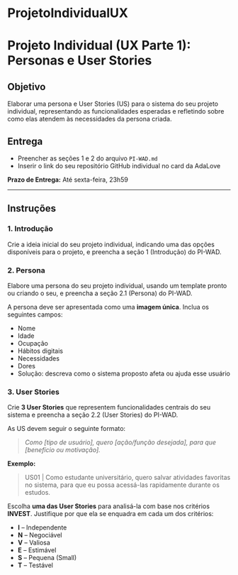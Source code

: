 # ProjetoIndividualUX
# Projeto Individual (UX Parte 1): Personas e User Stories

## Objetivo

Elaborar uma persona e User Stories (US) para o sistema do seu projeto individual, representando as funcionalidades esperadas e refletindo sobre como elas atendem às necessidades da persona criada.

## Entrega

- Preencher as seções 1 e 2 do arquivo `PI-WAD.md`
- Inserir o link do seu repositório GitHub individual no card da AdaLove

**Prazo de Entrega:** Até sexta-feira, 23h59

---

## Instruções

### 1. Introdução
Crie a ideia inicial do seu projeto individual, indicando uma das opções disponíveis para o projeto, e preencha a seção 1 (Introdução) do PI-WAD.

### 2. Persona
Elabore uma persona do seu projeto individual, usando um template pronto ou criando o seu, e preencha a seção 2.1 (Persona) do PI-WAD.

A persona deve ser apresentada como uma **imagem única**. Inclua os seguintes campos:

- Nome  
- Idade  
- Ocupação  
- Hábitos digitais  
- Necessidades  
- Dores
- Solução: descreva como o sistema proposto afeta ou ajuda esse usuário

### 3. User Stories

Crie **3 User Stories** que representem funcionalidades centrais do seu sistema e preencha a seção 2.2 (User Stories) do PI-WAD.

As US devem seguir o seguinte formato:

> *Como [tipo de usuário], quero [ação/função desejada], para que [benefício ou motivação].*

**Exemplo:**

> US01 | Como estudante universitário, quero salvar atividades favoritas no sistema, para que eu possa acessá-las rapidamente durante os estudos.

Escolha **uma das User Stories** para analisá-la com base nos critérios **INVEST**. Justifique por que ela se enquadra em cada um dos critérios:

- **I** – Independente  
- **N** – Negociável  
- **V** – Valiosa  
- **E** – Estimável  
- **S** – Pequena (Small)  
- **T** – Testável
